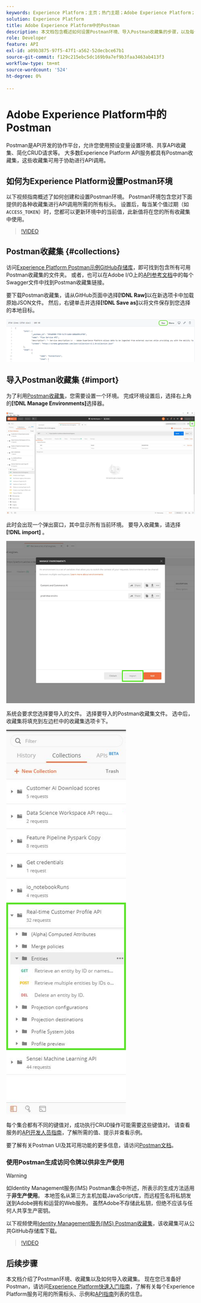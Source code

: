```yaml
---
keywords: Experience Platform；主页；热门主题；Adobe Experience Platform；API指南；平台API指南；平台简介；开发人员指南
solution: Experience Platform
title: Adobe Experience Platform中的Postman
description: 本文档包含概述如何设置Postman环境、导入Postman收藏集的步骤，以及每个Experience Platform服务的可用收藏集列表。
role: Developer
feature: API
exl-id: a09b3875-97f5-47f1-a562-52decbce67b1
source-git-commit: f129c215ebc5dc169b9a7ef9b3faa3463ab413f3
workflow-type: tm+mt
source-wordcount: '524'
ht-degree: 0%

---
```


# Adobe Experience Platform中的Postman

Postman是API开发的协作平台，允许您使用预设变量设置环境、共享API收藏集、简化CRUD请求等。 大多数Experience Platform API服务都具有Postman收藏集，这些收藏集可用于协助进行API调用。

## 如何为Experience Platform设置Postman环境

以下视频指南概述了如何创建和设置Postman环境。 Postman环境包含您对下面提供的各种收藏集进行API调用所需的所有标头。 设置后，每当某个值过期（如`ACCESS_TOKEN`）时，您都可以更新环境中的当前值，此新值将在您的所有收藏集中使用。

>[!VIDEO](https://video.tv.adobe.com/v/31668?captions=chi_hans)

## Postman收藏集 {#collections}

访问[Experience Platform Postman示例GitHub存储库](https://github.com/adobe/experience-platform-postman-samples/tree/master/apis/experience-platform)，即可找到包含所有可用Postman收藏集的文件夹。 或者，也可以在Adobe I/O上的[API参考文档](https://www.adobe.com/go/platform-api-reference-en)中的每个Swagger文件中找到Postman收藏集链接。

要下载Postman收藏集，请从GitHub页面中选择&#x200B;**[!DNL Raw]**&#x200B;以在新选项卡中加载原始JSON文件。 然后，右键单击并选择&#x200B;**[!DNL Save as]**&#x200B;以将文件保存到您选择的本地目标。

![原始JSON](./images/api-guide/raw-collection.PNG)

## 导入Postman收藏集 {#import}

为了利用[Postman收藏集](#collections)，您需要设置一个环境。 完成环境设置后，选择右上角的&#x200B;**[!DNL Manage Environments]**&#x200B;选择器。

![管理环境选择器](./images/api-guide/environment-selector.png)

此时会出现一个弹出窗口，其中显示所有当前环境。 要导入收藏集，请选择&#x200B;**[!DNL import]** 。

![导入按钮](./images/api-guide/import-collection.png)

系统会要求您选择要导入的文件。 选择要导入的Postman收藏集文件。 选中后，收藏集将填充到左边栏中的收藏集选项卡下。

![填充集合](./images/api-guide/imported-collection.png)

每个集合都有不同的键值对，成功执行CRUD操作可能需要这些键值对。 请查看服务的[API开发人员指南](api-guide.md#api-guides)，了解所需的值、提示并查看示例。

要了解有关Postman UI及其可用功能的更多信息，请访问[Postman文档](https://learning.postman.com/docs/getting-started/navigating-postman/)。

### 使用Postman生成访问令牌以供非生产使用

>[!WARNING]
>
>如Identity Management服务(IMS) Postman集合中所述，所表示的生成方法适用于&#x200B;**非生产使用**。 本地签名从第三方主机加载JavaScript库，而远程签名将私钥发送到Adobe拥有和运营的Web服务。 虽然Adobe不存储此私钥，但绝不应该与任何人共享生产密钥。

以下视频使用[Identity Management服务(IMS) Postman收藏集](https://github.com/adobe/experience-platform-postman-samples/blob/master/apis/ims/Identity%20Management%20Service.postman_collection.json)，该收藏集可从公共GitHub存储库下载。

>[!VIDEO](https://video.tv.adobe.com/v/32725/?quality=12&learn=on&captions=chi_hans)

## 后续步骤

本文档介绍了Postman环境、收藏集以及如何导入收藏集。 现在您已准备好Postman，请访问[Experience Platform快速入门指南](api-guide.md)，了解有关每个Experience Platform服务可用的所需标头、示例和[API指南](api-guide.md#api-guides)列表的信息。
